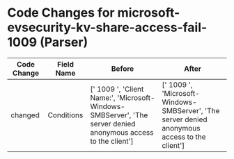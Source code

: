 # Code Changes for microsoft-evsecurity-kv-share-access-fail-1009 (Parser)

| Code Change | Field Name | Before | After |
|-------------|------------|--------|-------|
| changed | Conditions | [' 1009 ', 'Client Name:', 'Microsoft-Windows-SMBServer', 'The server denied anonymous access to the client'] | [' 1009 ', 'Microsoft-Windows-SMBServer', 'The server denied anonymous access to the client'] |